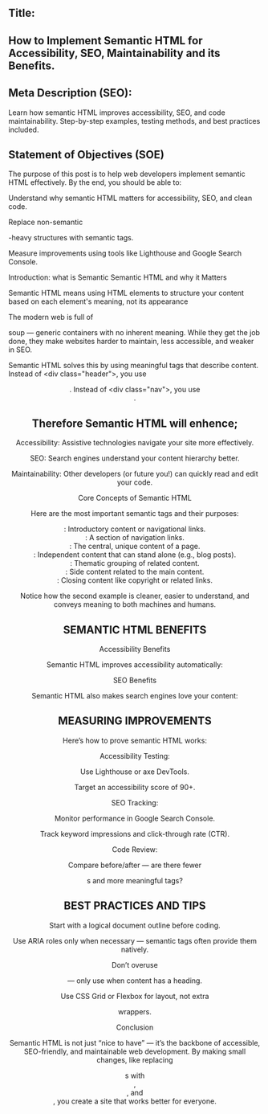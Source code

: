 ## Title:
## How to Implement Semantic HTML for Accessibility, SEO, Maintainability and its Benefits.

## Meta Description (SEO):
Learn how semantic HTML improves accessibility, SEO, and code maintainability. Step-by-step examples, testing methods, and best practices included.

## Statement of Objectives (SOE)

The purpose of this post is to help web developers implement semantic HTML effectively. By the end, you should be able to:

Understand why semantic HTML matters for accessibility, SEO, and clean code.

Replace non-semantic <div>-heavy structures with semantic tags.

Measure improvements using tools like Lighthouse and Google Search Console.

Introduction: what is Semantic Semantic HTML and why it Matters

Semantic HTML  means using HTML elements to structure your content based on each element's meaning, not its appearance

The modern web is full of <div> soup — generic containers with no inherent meaning. While they get the job done, they make websites harder to maintain, less accessible, and weaker in SEO.

Semantic HTML solves this by using meaningful tags that describe content. Instead of <div class=\"header\">, you use <header>. Instead of <div class=\"nav\">, you use <nav>.

## Therefore Semantic HTML will enhence;

Accessibility: Assistive technologies navigate your site more effectively.

SEO: Search engines understand your content hierarchy better.

Maintainability: Other developers (or future you!) can quickly read and edit your code.

Core Concepts of Semantic HTML

Here are the most important semantic tags and their purposes:

<header>: Introductory content or navigational links.

<nav>: A section of navigation links.

<main>: The central, unique content of a page.

<article>: Independent content that can stand alone (e.g., blog posts).

<section>: Thematic grouping of related content.

<aside>: Side content related to the main content.

<footer>: Closing content like copyright or related links.

Notice how the second example is cleaner, easier to understand, and conveys meaning to both machines and humans.

## SEMANTIC HTML BENEFITS

Accessibility Benefits

Semantic HTML improves accessibility automatically:

SEO Benefits

Semantic HTML also makes search engines love your content:

## MEASURING IMPROVEMENTS

Here’s how to prove semantic HTML works:

Accessibility Testing:

Use Lighthouse or axe DevTools.

Target an accessibility score of 90+.

SEO Tracking:

Monitor performance in Google Search Console.

Track keyword impressions and click-through rate (CTR).

Code Review:

Compare before/after — are there fewer <div>s and more meaningful tags?

## BEST PRACTICES AND TIPS

Start with a logical document outline before coding.

Use ARIA roles only when necessary — semantic tags often provide them natively.

Don’t overuse <section> — only use when content has a heading.

Use CSS Grid or Flexbox for layout, not extra <div> wrappers.

Conclusion

Semantic HTML is not just “nice to have” — it’s the backbone of accessible, SEO-friendly, and maintainable web development. By making small changes, like replacing <div>s with <header>, <main>, and <footer>, you create a site that works better for everyone.
